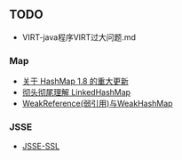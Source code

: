 ## TODO
- VIRT-java程序VIRT过大问题.md


### Map
- [关于 HashMap 1.8 的重大更新](http://blog.csdn.net/carson_ho/article/details/79373134)
- [彻头彻尾理解 LinkedHashMap](http://blog.csdn.net/justloveyou_/article/details/71713781)
- [WeakReference(弱引用)与WeakHashMap](./WeakReference(弱引用)与WeakHashMap)


### JSSE
- [JSSE-SSL](JSSE-SSL)




